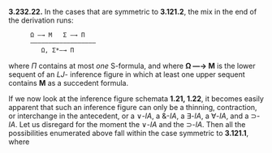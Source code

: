 
**3.232.22.** In the cases that are symmetric to
**3.121.2**, the mix in the end of the derivation runs:

```txt
      Ω —→ M   Σ —→ Π
      ——————————————————
         Ω, Σ*—→ Π
```

where *Π* contains at most *one* S-formula, and
where **Ω —→ M** is the lower sequent of an *LJ*-
inference figure in which at least one upper
sequent contains **M** as a succedent formula.

If we now look at the inference figure schemata
**1.21, 1.22**, it becomes easily apparent that such an
inference figure can only be a thinning, contraction,
or interchange in the antecedent, or a ∨-*IA*, a
&-*IA*, a ∃-*IA*, a ∀-*IA*, and a ⊃-*IA*. Let us
disregard for the moment the ∨-*IA* and the ⊃-*IA*.
Then all the possibilities enumerated above fall
within the case symmetric to **3.121.1**, where
